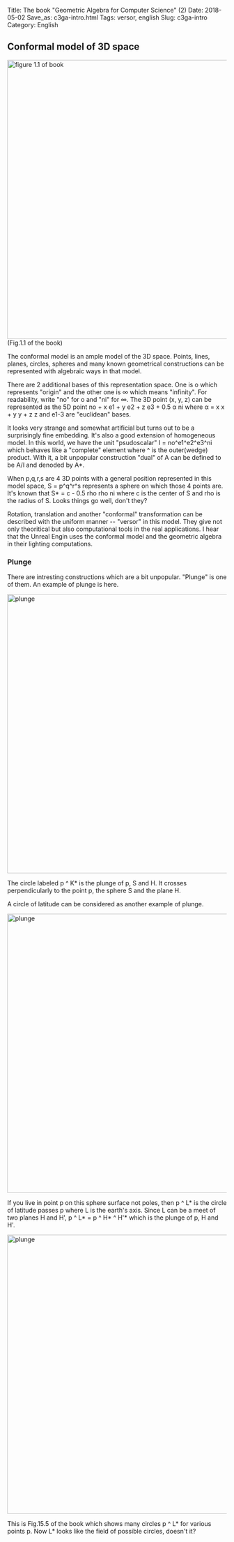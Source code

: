 Title: The book "Geometric Algebra for Computer Science" (2)
Date: 2018-05-02
Save_as: c3ga-intro.html
Tags: versor, english
Slug: c3ga-intro
Category: English


<meta name="twitter:card" content="summary" />
<meta name="twitter:site" content="@1gkojima" />
<meta property="og:url" content="https://kazkojima.github.io/c3ga-intro.html" />
<meta property="og:title" content="The book Geometric Algebra for computer science (2)" />
<meta property="og:description" content="A pre-introduction of the book. Part 2" />
<meta property="og:image" content="https://kazkojima.github.io/images/dorst-1-1.png" />

## Conformal model of 3D space

<img src="{filename}/images/dorst-1-1.png" alt="figure 1.1 of book" width="640">
(Fig.1.1 of the book)

The conformal model is an ample model of the 3D space. Points, lines, planes, circles, spheres and many known geometrical constructions can be represented with algebraic ways in that model.

There are 2 additional bases of this representation space. One is o which represents "origin" and the other one is ∞ which means "infinity". For readability, write "no" for o and "ni" for ∞. The 3D point (x, y, z) can be represented as the 5D point no + x e1 + y e2 + z e3 + 0.5 α ni where α = x x + y y + z z and e1-3 are "euclidean" bases.

It looks very strange and somewhat artificial but turns out to be a surprisingly fine embedding. It's also a good extension of homogeneous model.
In this world, we have the unit "psudoscalar" I = no^e1^e2^e3^ni which behaves like a "complete" element where ^ is the outer(wedge) product.  With it, a bit unpopular construction "dual" of A can be defined to be A/I and denoded by A\*.

When p,q,r,s are 4 3D points with a general position represented in this model space, S = p^q^r^s represents a sphere on which those 4 points are. It's known that S\* = c - 0.5 rho rho ni where c is the center of S and rho is the radius of S. Looks things go well, don't they?

Rotation, translation and another "conformal" transformation can be described with the uniform manner -- "versor" in this model. They give not only theoritical but also computational tools in the real applications. I hear that the Unreal Engin uses the conformal model and the geometric algebra in their lighting computations.

### Plunge

There are intresting constructions which are a bit unpopular.
"Plunge" is one of them. An example of plunge is here.

<img src="{filename}/images/plunge-1.png" alt="plunge" width="640">

The circle labeled p ^ K\* is the plunge of p, S and H. It crosses perpendicularly to the point p, the sphere S and the plane H.
 
A circle of latitude can be considered as another example of plunge.

<img src="{filename}/images/latitude.png" alt="plunge" width="640">

If you live in point p on this sphere surface not poles, then p ^ L\* is the circle of latitude passes p where L is the earth's axis. Since L can be a meet of two planes H and H', p ^ L\* = p ^ H\* ^ H'\* which is the plunge of p, H and H'.

<img src="{filename}/images/dorst-15-5.png" alt="plunge" width="640">

This is Fig.15.5 of the book which shows many circles p ^ L\* for various points p. Now L\* looks like the field of possible circles, doesn't it?

